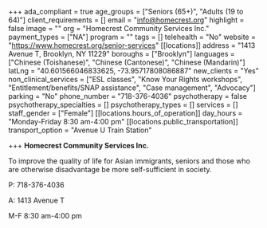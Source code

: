 +++
ada_compliant = true
age_groups = ["Seniors (65+)", "Adults (19 to 64)"]
client_requirements = []
email = "info@homecrest.org"
highlight = false
image = ""
org = "Homecrest Community Services Inc."
payment_types = ["NA"]
program = ""
tags = []
telehealth = "No"
website = "https://www.homecrest.org/senior-services"
[[locations]]
address = "1413 Avenue T, Brooklyn, NY 11229"
boroughs = ["Brooklyn"]
languages = ["Chinese (Toishanese)", "Chinese (Cantonese)", "Chinese (Mandarin)"]
latLng = "40.601566046833625, -73.95717808086887"
new_clients = "Yes"
non_clinical_services = ["ESL classes", "Know Your Rights workshops", "Entitlement/benefits/SNAP assistance", "Case management", "Advocacy"]
parking = "No"
phone_number = "718-376-4036"
psychotherapy = false
psychotherapy_specialties = []
psychotherapy_types = []
services = []
staff_gender = ["Female"]
[[locations.hours_of_operation]]
day_hours = "Monday-Friday 8:30 am-4:00 pm"
[[locations.public_transportation]]
transport_option = "Avenue U Train Station"

+++
**Homecrest Community Services Inc.**

To improve the quality of life for Asian immigrants, seniors and those who are otherwise disadvantage be more self-sufficient in society.

P: 718-376-4036

A: 1413 Avenue T

M-F 8:30 am-4:00 pm